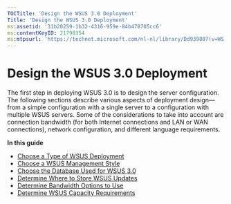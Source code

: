 ```yaml
---
TOCTitle: 'Design the WSUS 3.0 Deployment'
Title: 'Design the WSUS 3.0 Deployment'
ms:assetid: '31b20259-1b32-4316-959e-84b478705cc6'
ms:contentKeyID: 21798354
ms:mtpsurl: 'https://technet.microsoft.com/nl-nl/library/Dd939807(v=WS.10)'
---
```


Design the WSUS 3.0 Deployment
==============================

The first step in deploying WSUS 3.0 is to design the server configuration. The following sections describe various aspects of deployment design—from a simple configuration with a single server to a configuration with multiple WSUS servers. Some of the considerations to take into account are connection bandwidth (for both Internet connections and LAN or WAN connections), network configuration, and different language requirements.

**In this guide**

-   [Choose a Type of WSUS Deployment](https://technet.microsoft.com/3386d6e3-3c97-4299-b836-ccaf72991425)
-   [Choose a WSUS Management Style](https://technet.microsoft.com/7a9c8db5-9c94-425a-894d-94e10dad4a51)
-   [Choose the Database Used for WSUS 3.0](https://technet.microsoft.com/3e47f0a7-b25d-4b84-a6be-0c96b505af9d)
-   [Determine Where to Store WSUS Updates](https://technet.microsoft.com/f2c0a1cd-b623-432e-9202-370b0a63ae58)
-   [Determine Bandwidth Options to Use](https://technet.microsoft.com/c28b3f09-1dbf-4b78-8cfd-e9e4c3f1ed8e)
-   [Determine WSUS Capacity Requirements](https://technet.microsoft.com/6b585cdf-943c-408a-a70e-0216d9e3a9fd)
